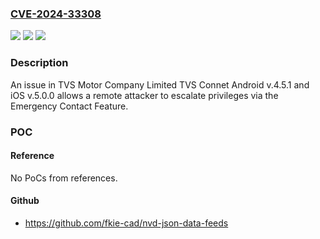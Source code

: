 ### [CVE-2024-33308](https://cve.mitre.org/cgi-bin/cvename.cgi?name=CVE-2024-33308)
![](https://img.shields.io/static/v1?label=Product&message=n%2Fa&color=blue)
![](https://img.shields.io/static/v1?label=Version&message=n%2Fa&color=blue)
![](https://img.shields.io/static/v1?label=Vulnerability&message=n%2Fa&color=brighgreen)

### Description

An issue in TVS Motor Company Limited TVS Connet Android v.4.5.1 and iOS v.5.0.0 allows a remote attacker to escalate privileges via the Emergency Contact Feature.

### POC

#### Reference
No PoCs from references.

#### Github
- https://github.com/fkie-cad/nvd-json-data-feeds

